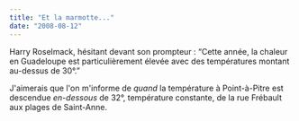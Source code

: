 ```yaml
---
title: "Et la marmotte..."
date: "2008-08-12"
---
```


Harry Roselmack, hésitant devant son prompteur : “Cette année, la chaleur en Guadeloupe est particulièrement élevée avec des températures montant au-dessus de 30°.”

J'aimerais que l'on m'informe de _quand_ la température à Point-à-Pitre est descendue _en-dessous_ de 32°, température constante, de la rue Frébault aux plages de Saint-Anne.
